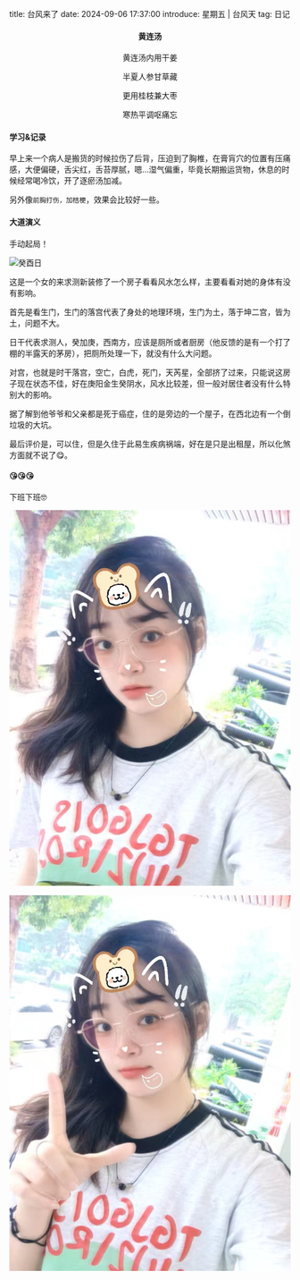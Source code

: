 title: 台风来了
date: 2024-09-06 17:37:00
introduce: 星期五 | 台风天
tag: 日记

<h4 align="center">黄连汤</h4>

<p align="center">黄连汤内用干姜</p> 
<p align="center">半夏人参甘草藏</p>
<p align="center">更用桂枝兼大枣</p>
<p align="center">寒热平调呕痛忘</p>

#### 学习&记录

早上来一个病人是搬货的时候拉伤了后背，压迫到了胸椎，在膏肓穴的位置有压痛感，大便偏硬，舌尖红，舌苔厚腻，嗯...湿气偏重，毕竟长期搬运货物，休息的时候经常喝冷饮，开了逐瘀汤加减。

另外像`前胸打伤，加桔梗`，效果会比较好一些。

#### 大道演义

手动起局！

![癸酉日](/static/img/20240906/3.jpg)

这是一个女的来求测新装修了一个房子看看风水怎么样，主要看看对她的身体有没有影响。

首先是看生门，生门的落宫代表了身处的地理环境，生门为土，落于坤二宫，皆为土，问题不大。

日干代表求测人，癸加庚，西南方，应该是厕所或者厨房（他反馈的是有一个打了棚的半露天的茅房），把厕所处理一下，就没有什么大问题。

对宫，也就是时干落宫，空亡，白虎，死门，天芮星，全部挤了过来，只能说这房子现在状态不佳，好在庚阳金生癸阴水，风水比较差，但一般对居住者没有什么特别大的影响。

据了解到他爷爷和父亲都是死于癌症，住的是旁边的一个屋子，在西北边有一个倒垃圾的大坑。

最后评价是，可以住，但是久住于此易生疾病祸端，好在是只是出租屋，所以化煞方面就不说了😋。

#### 😘😘😘

下班下班🤓

![1](/static/img/20240906/1.jpg)

![2](/static/img/20240906/2.jpg)
